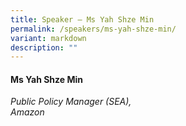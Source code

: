 ```yaml
---
title: Speaker – Ms Yah Shze Min
permalink: /speakers/ms-yah-shze-min/
variant: markdown
description: ""
---
```

#### **Ms Yah Shze Min**

*Public Policy Manager (SEA), <br> Amazon*